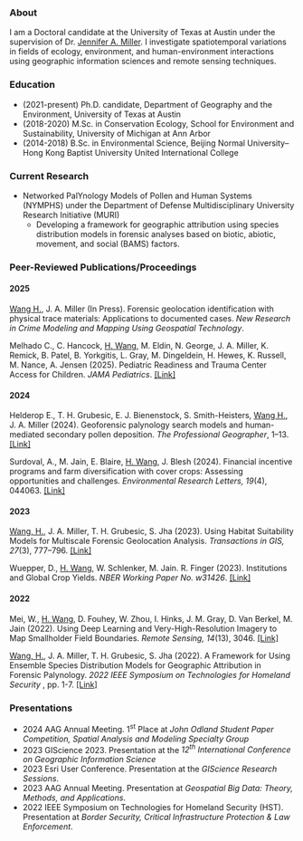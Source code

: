 ### About

I am a Doctoral candidate at the University of Texas at Austin under the supervision of Dr. <a target="_blank" href="https://liberalarts.utexas.edu/geography/faculty/jam5889">Jennifer A. Miller</a>. I investigate spatiotemporal variations in fields of ecology, environment, and human-environment interactions using geographic information sciences and remote sensing techniques. 

### Education

- (2021-present) Ph.D. candidate, Department of Geography and the Environment, University of Texas at Austin
- (2018-2020) M.Sc. in Conservation Ecology, School for Environment and Sustainability, University of Michigan at Ann Arbor
- (2014-2018) B.Sc. in Environmental Science, Beijing Normal University–Hong Kong Baptist University United International College

### Current Research 
- Networked PalYnology Models of Pollen and Human Systems (NYMPHS) under the Department of Defense Multidisciplinary University Research Initiative (MURI)
  - Developing a framework for geographic attribution using species distribution models in forensic analyses based on biotic, abiotic, movement, and social (BAMS) factors. 

### Peer-Reviewed Publications/Proceedings
#### 2025
<ins>Wang H.</ins>, J. A. Miller (In Press). Forensic geolocation identification with physical trace materials: Applications to documented cases. <i>New Research in Crime Modeling and Mapping Using Geospatial Technology</i>.

Melhado C., C. Hancock, <ins>H. Wang</ins>, M. Eldin, N. George, J. A. Miller, K. Remick, B. Patel, B. Yorkgitis, L. Gray, M. Dingeldein, H. Hewes, K. Russell, M. Nance, A. Jensen (2025). Pediatric Readiness and Trauma Center Access for Children. <i>JAMA Pediatrics</i>. <a target="_blank" href="https://jamanetwork.com/journals/jamapediatrics/fullarticle/2829874">[Link]</a> 

#### 2024
Helderop E., T. H. Grubesic, E. J. Bienenstock, S. Smith-Heisters, <ins>Wang H.</ins>, J. A. Miller (2024). Geoforensic palynology search models and human-mediated secondary pollen deposition. <i>The Professional Geographer</i>, 1–13. <a target="_blank" href="https://www.tandfonline.com/doi/full/10.1080/00330124.2024.2434473">[Link]</a>

Surdoval, A., M. Jain, E. Blaire, <ins>H. Wang</ins>, J. Blesh (2024). Financial incentive programs and farm diversification with cover crops: Assessing opportunities and challenges. <i>Environmental Research Letters, 19</i>(4), 044063. <a target="_blank" href="https://iopscience.iop.org/article/10.1088/1748-9326/ad35d8/meta">[Link]</a>

#### 2023
<ins>Wang, H.</ins>, J. A. Miller, T. H. Grubesic, S. Jha (2023). Using Habitat Suitability Models for Multiscale Forensic Geolocation Analysis. <i>Transactions in GIS, 27</i>(3), 777–796. <a target="_blank" href="https://onlinelibrary.wiley.com/doi/abs/10.1111/tgis.13052">[Link]</a>

Wuepper, D., <ins>H. Wang</ins>, W. Schlenker, M. Jain. R. Finger (2023). Institutions and Global Crop Yields. <i>NBER Working Paper No. w31426</i>. <a target="_blank" href="https://www.nber.org/papers/w31426">[Link]</a>

#### 2022
Mei, W., <ins>H. Wang</ins>, D. Fouhey, W. Zhou, I. Hinks, J. M. Gray, D. Van Berkel, M. Jain (2022). Using Deep Learning and Very-High-Resolution Imagery to Map Smallholder Field Boundaries. <i>Remote Sensing, 14</i>(13), 3046. <a target="_blank" href="https://doi.org/10.3390/rs14133046">[Link]</a>

<ins>Wang, H.</ins>, J. A. Miller, T. H. Grubesic, S. Jha (2022). A Framework for Using Ensemble Species Distribution Models for Geographic Attribution in Forensic Palynology. <i>2022 IEEE Symposium on Technologies for Homeland Security </i>, pp. 1-7. <a target="_blank" href="https://ieeexplore.ieee.org/abstract/document/10025427">[Link]</a>

### Presentations
- 2024 AAG Annual Meeting. 1<sup>st</sup> Place at _John Odland Student Paper Competition, Spatial Analysis and Modeling Specialty Group_
- 2023 GIScience 2023. Presentation at the _12<sup>th</sup> International Conference on Geographic Information Science_
- 2023 Esri User Conference. Presentation at the _GIScience Research Sessions_. 
- 2023 AAG Annual Meeting. Presentation at _Geospatial Big Data: Theory, Methods, and Applications_.
- 2022 IEEE Symposium on Technologies for Homeland Security (HST). Presentation at _Border Security, Critical Infrastructure Protection & Law Enforcement_.
